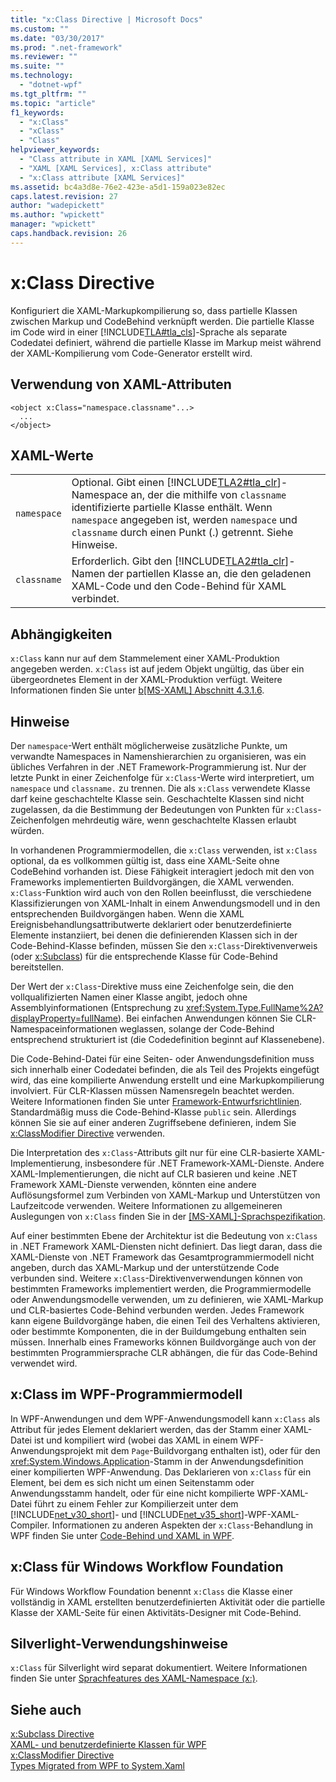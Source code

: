 ```yaml
---
title: "x:Class Directive | Microsoft Docs"
ms.custom: ""
ms.date: "03/30/2017"
ms.prod: ".net-framework"
ms.reviewer: ""
ms.suite: ""
ms.technology: 
  - "dotnet-wpf"
ms.tgt_pltfrm: ""
ms.topic: "article"
f1_keywords: 
  - "x:Class"
  - "xClass"
  - "Class"
helpviewer_keywords: 
  - "Class attribute in XAML [XAML Services]"
  - "XAML [XAML Services], x:Class attribute"
  - "x:Class attribute [XAML Services]"
ms.assetid: bc4a3d8e-76e2-423e-a5d1-159a023e82ec
caps.latest.revision: 27
author: "wadepickett"
ms.author: "wpickett"
manager: "wpickett"
caps.handback.revision: 26
---
```

# x:Class Directive
Konfiguriert die XAML\-Markupkompilierung so, dass partielle Klassen zwischen Markup und CodeBehind verknüpft werden.  Die partielle Klasse im Code wird in einer [!INCLUDE[TLA#tla_cls](../../../includes/tlasharptla-cls-md.md)]\-Sprache als separate Codedatei definiert, während die partielle Klasse im Markup meist während der XAML\-Kompilierung vom Code\-Generator erstellt wird.  
  
## Verwendung von XAML\-Attributen  
  
```  
<object x:Class="namespace.classname"...>  
  ...  
</object>  
```  
  
## XAML\-Werte  
  
|||  
|-|-|  
|`namespace`|Optional.  Gibt einen [!INCLUDE[TLA2#tla_clr](../../../includes/tla2sharptla-clr-md.md)]\-Namespace an, der die mithilfe von `classname` identifizierte partielle Klasse enthält.  Wenn `namespace` angegeben ist, werden `namespace` und `classname` durch einen Punkt \(.\) getrennt.  Siehe Hinweise.|  
|`classname`|Erforderlich.  Gibt den [!INCLUDE[TLA2#tla_clr](../../../includes/tla2sharptla-clr-md.md)]\-Namen der partiellen Klasse an, die den geladenen XAML\-Code und den Code\-Behind für XAML verbindet.|  
  
## Abhängigkeiten  
 `x:Class` kann nur auf dem Stammelement einer XAML\-Produktion angegeben werden.  `x:Class` ist auf jedem Objekt ungültig, das über ein übergeordnetes Element in der XAML\-Produktion verfügt.  Weitere Informationen finden Sie unter [b\[MS\-XAML\] Abschnitt 4.3.1.6](http://go.microsoft.com/fwlink/?LinkId=114525).  
  
## Hinweise  
 Der  `namespace`\-Wert enthält möglicherweise zusätzliche Punkte, um verwandte Namespaces in Namenshierarchien zu organisieren, was ein übliches Verfahren in der .NET Framework\-Programmierung ist.  Nur der letzte Punkt in einer Zeichenfolge für `x:Class`\-Werte wird interpretiert, um `namespace` und `classname.` zu trennen. Die als `x:Class` verwendete Klasse darf keine geschachtelte Klasse sein.  Geschachtelte Klassen sind nicht zugelassen, da die Bestimmung der Bedeutungen von Punkten für `x:Class`\-Zeichenfolgen mehrdeutig wäre, wenn geschachtelte Klassen erlaubt würden.  
  
 In vorhandenen Programmiermodellen, die `x:Class` verwenden, ist `x:Class` optional, da es vollkommen gültig ist, dass eine XAML\-Seite ohne CodeBehind vorhanden ist.  Diese Fähigkeit interagiert jedoch mit den von Frameworks implementierten Buildvorgängen, die XAML verwenden.  `x:Class`\-Funktion wird auch von den Rollen beeinflusst, die verschiedene Klassifizierungen von XAML\-Inhalt in einem Anwendungsmodell und in den entsprechenden Buildvorgängen haben.  Wenn die XAML Ereignisbehandlungsattributwerte deklariert oder benutzerdefinierte Elemente instanziiert, bei denen die definierenden Klassen sich in der Code\-Behind\-Klasse befinden, müssen Sie den `x:Class`\-Direktivenverweis \(oder [x:Subclass](../../../docs/framework/xaml-services/x-subclass-directive.md)\) für die entsprechende Klasse für Code\-Behind bereitstellen.  
  
 Der Wert der `x:Class`\-Direktive muss eine Zeichenfolge sein, die den vollqualifizierten Namen einer Klasse angibt, jedoch ohne Assemblyinformationen \(Entsprechung zu <xref:System.Type.FullName%2A?displayProperty=fullName>\).  Bei einfachen Anwendungen können Sie CLR\-Namespaceinformationen weglassen, solange der Code\-Behind entsprechend strukturiert ist \(die Codedefinition beginnt auf Klassenebene\).  
  
 Die Code\-Behind\-Datei für eine Seiten\- oder Anwendungsdefinition muss sich innerhalb einer Codedatei befinden, die als Teil des Projekts eingefügt wird, das eine kompilierte Anwendung erstellt und eine Markupkompilierung involviert.  Für CLR\-Klassen müssen Namensregeln beachtet werden.  Weitere Informationen finden Sie unter [Framework\-Entwurfsrichtlinien](../../../docs/standard/design-guidelines/index.md).  Standardmäßig muss die Code\-Behind\-Klasse `public` sein. Allerdings können Sie sie auf einer anderen Zugriffsebene definieren, indem Sie [x:ClassModifier Directive](../../../docs/framework/xaml-services/x-classmodifier-directive.md) verwenden.  
  
 Die Interpretation des `x:Class`\-Attributs gilt nur für eine CLR\-basierte XAML\-Implementierung, insbesondere für .NET Framework\-XAML\-Dienste.  Andere XAML\-Implementierungen, die nicht auf CLR basieren und keine .NET Framework XAML\-Dienste verwenden, könnten eine andere Auflösungsformel zum Verbinden von XAML\-Markup und Unterstützen von Laufzeitcode verwenden.  Weitere Informationen zu allgemeineren Auslegungen von `x:Class` finden Sie in der [\[MS\-XAML\]\-Sprachspezifikation](http://go.microsoft.com/fwlink/?LinkId=114525).  
  
 Auf einer bestimmten Ebene der Architektur ist die Bedeutung von `x:Class` in .NET Framework XAML\-Diensten nicht definiert.  Das liegt daran, dass die XAML\-Dienste von .NET Framework das Gesamtprogrammiermodell nicht angeben, durch das XAML\-Markup und der unterstützende Code verbunden sind.  Weitere `x:Class`\-Direktivenverwendungen können von bestimmten Frameworks implementiert werden, die Programmiermodelle oder Anwendungsmodelle verwenden, um zu definieren, wie XAML\-Markup und CLR\-basiertes Code\-Behind verbunden werden.  Jedes Framework kann eigene Buildvorgänge haben, die einen Teil des Verhaltens aktivieren, oder bestimmte Komponenten, die in der Buildumgebung enthalten sein müssen.  Innerhalb eines Frameworks können Buildvorgänge auch von der bestimmten Programmiersprache CLR abhängen, die für das Code\-Behind verwendet wird.  
  
## x:Class im WPF\-Programmiermodell  
 In WPF\-Anwendungen und dem WPF\-Anwendungsmodell kann `x:Class` als Attribut für jedes Element deklariert werden, das der Stamm einer XAML\-Datei ist und kompiliert wird \(wobei das XAML in einem WPF\-Anwendungsprojekt mit dem `Page`\-Buildvorgang enthalten ist\), oder für den <xref:System.Windows.Application>\-Stamm in der Anwendungsdefinition einer kompilierten WPF\-Anwendung.  Das Deklarieren von `x:Class` für ein Element, bei dem es sich nicht um einen Seitenstamm oder Anwendungsstamm handelt, oder für eine nicht kompilierte WPF\-XAML\-Datei führt zu einem Fehler zur Kompilierzeit unter dem [!INCLUDE[net_v30_short](../../../includes/net-v30-short-md.md)]\- und [!INCLUDE[net_v35_short](../../../includes/net-v35-short-md.md)]\-WPF\-XAML\-Compiler.  Informationen zu anderen Aspekten der `x:Class`\-Behandlung in WPF finden Sie unter [Code\-Behind und XAML in WPF](../../../docs/framework/wpf/advanced/code-behind-and-xaml-in-wpf.md).  
  
## x:Class für Windows Workflow Foundation  
 Für Windows Workflow Foundation benennt `x:Class` die Klasse einer vollständig in XAML erstellten benutzerdefinierten Aktivität oder die partielle Klasse der XAML\-Seite für einen Aktivitäts\-Designer mit Code\-Behind.  
  
## Silverlight\-Verwendungshinweise  
 `x:Class` für Silverlight wird separat dokumentiert.  Weitere Informationen finden Sie unter [Sprachfeatures des XAML\-Namespace \(x:\)](http://go.microsoft.com/fwlink/?LinkId=199081).  
  
## Siehe auch  
 [x:Subclass Directive](../../../docs/framework/xaml-services/x-subclass-directive.md)   
 [XAML\- und benutzerdefinierte Klassen für WPF](../../../docs/framework/wpf/advanced/xaml-and-custom-classes-for-wpf.md)   
 [x:ClassModifier Directive](../../../docs/framework/xaml-services/x-classmodifier-directive.md)   
 [Types Migrated from WPF to System.Xaml](../../../docs/framework/xaml-services/types-migrated-from-wpf-to-system-xaml.md)